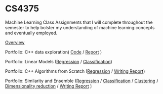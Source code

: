 # CS4375
Machine Learning Class
 Assignments that I will complete throughout the semester to help bolster my understanding of machine learning concepts and eventually employed.
 
 [Overview](https://github.com/TrayBanks/CS4375/blob/4b31d805f1e25f1855abee485b819fceaa62c2f8/CS4375%20Overview.pdf)
 
 Portfolio: C++ data exploration(  [Code](https://github.com/TrayBanks/CS4375/blob/8782256caf538d640b0b4647f5fe229fb954430c/DataExploration.cpp)
 /  [Report](https://github.com/TrayBanks/CS4375/blob/e81425b2cc5d0841fdd260ad1446a9d73bb0f038/Data%20Exploration%20Report.pdf)
)
 
 Portfolio: Linear Models ([Regression](https://github.com/TrayBanks/CS4375/blob/085faf5c574c8f69907d08886627753fa5a9e851/Regression.rmd) / [Classification](https://github.com/TrayBanks/CS4375/blob/085faf5c574c8f69907d08886627753fa5a9e851/Regression.rmd))
 
 Portfolio: C++ Algorithms from Scratch
  ([Regression](https://github.com/TrayBanks/CS4375/blob/f7422dfcf538934eb7e9351d79d02c4d9890f7de/titanicRegression.cpp) / [Writing Report](https://github.com/TrayBanks/CS4375/blob/85890e55a5efc33104a97f041331a7cc0efd4cd6/CS4375%20C++%20Algo%20from%20scratch%20research%20report.pdf))
 
 Portfolio: Similarity and Ensemble
([Regression](https://github.com/TrayBanks/CS4375/blob/3903a1294b502b5114e47464112c04e1df1da975/Regression.pdf ) / [Classification](https://github.com/TrayBanks/CS4375/blob/3903a1294b502b5114e47464112c04e1df1da975/Classification.pdf ) / [Clustering](https://github.com/TrayBanks/CS4375/blob/3903a1294b502b5114e47464112c04e1df1da975/Notebook_3_Clustering.pdf) / [Dimensionality reduction](https://github.com/TrayBanks/CS4375/blob/3903a1294b502b5114e47464112c04e1df1da975/Dimensionality_Reduction.pdf) / [Writing Report](https://github.com/TrayBanks/CS4375/blob/3903a1294b502b5114e47464112c04e1df1da975/CS4375%20Similarity%20and%20Ensemble%20Team%20Project.pdf ) )
